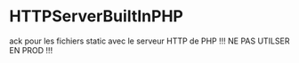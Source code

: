 # HTTPServerBuiltInPHP
ack pour les fichiers static avec le serveur HTTP de PHP !!! NE PAS UTILSER EN PROD !!! 
